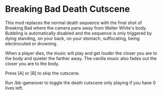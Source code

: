 # Breaking Bad Death Cutscene

This mod replaces the normal death sequence with the final shot of Breaking Bad where the camera pans away from Walter White's body. Bubbling is automatically disabled and the sequence is only triggered by dying standing, on your back, on your stomach, suffocating, being electrocuted or drowning.

When a player dies, the music will play and get louder the closer you are to the body and quieter the farther away. The vanilla music also fades out the closer you are to the body.

Press [A] or [B] to skip the cutscene.

Run /bb-gameover to toggle the death cutscene only playing if you have 0 lives left.